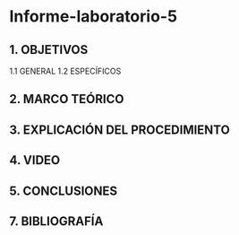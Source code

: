 # Informe-laboratorio-5
## 1. OBJETIVOS
   1.1 GENERAL
   1.2 ESPECÍFICOS   
## 2. MARCO TEÓRICO
## 3. EXPLICACIÓN DEL PROCEDIMIENTO
## 4. VIDEO
## 5. CONCLUSIONES
## 7. BIBLIOGRAFÍA 
